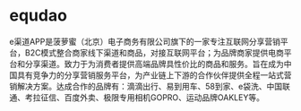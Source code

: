 # equdao
e渠道APP是菠萝蜜（北京）电子商务有限公司旗下的一家专注互联网分享营销平台，B2C模式整合商家线下渠道和商品，对接互联网平台；为品牌商家提供电商平台和分享渠道。致力于为消费者提供高端品牌具性价比的商品和服务。旨在成为中国具有竞争力的分享营销服务平台，为产业链上下游的合作伙伴提供全程一站式营销解决方案。达成合作的品牌有：滴滴出行、易到用车、58到家、e袋洗、中国联通、考拉征信、百度外卖、极限专用相机GOPRO、运动品牌OAKLEY等。
